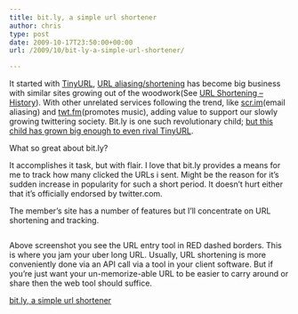 ```yaml
---
title: bit.ly, a simple url shortener
author: chris
type: post
date: 2009-10-17T23:50:00+00:00
url: /2009/10/bit-ly-a-simple-url-shortener/

---
```

It started with <a href="http://tinyurl.com/" target="_blank">TinyURL</a>, <a href="http://en.wikipedia.org/wiki/URL_shortening" target="_blank">URL aliasing/shortening</a> has become big business with similar sites growing out of the woodwork(See <a href="http://en.wikipedia.org/wiki/URL_shortening" target="_blank">URL Shortening &#8211; History</a>). With other unrelated services following the trend, like <a href="http://scr.im/" target="_blank">scr.im</a>(email aliasing) and <a href="http://twt.fm/" target="_blank">twt.fm</a>(promotes music), adding value to support our slowly growing twittering society. Bit.ly is one such revolutionary child; [but this child has grown big enough to even rival TinyURL][1].

<!--more-->

What so great about bit.ly?

It accomplishes it task, but with flair. I love that bit.ly provides a means for me to track how many clicked the URLs i sent. Might be the reason for it&#8217;s sudden increase in popularity for such a short period. It doesn&#8217;t hurt either that it&#8217;s officially endorsed by twitter.com.

The member&#8217;s site has a number of features but I&#8217;ll concentrate on URL shortening and tracking.

<div style="clear: both; text-align: center;">
  <a style="margin-left: 1em; margin-right: 1em;" href="http://4.bp.blogspot.com/_BBS5bkzuLXM/St_PiBvq24I/AAAAAAAADNc/zzDKghXJmQc/s1600-h/potatokorner-bit-ly.PNG"><img src="http://4.bp.blogspot.com/_BBS5bkzuLXM/St_PiBvq24I/AAAAAAAADNc/zzDKghXJmQc/s320/potatokorner-bit-ly.PNG" alt="" border="0" /></a>
</div>

Above screenshot you see the URL entry tool in RED dashed borders. This is where you jam your uber long URL. Usually, URL shortening is more conveniently done via an API call via a tool in your client software. But if you&#8217;re just want your un-memorize-able URL to be easier to carry around or share then the web tool should suffice.

[bit.ly, a simple url shortener][2]

 [1]: http://mashable.com/2009/09/08/bitly-tinyurl/
 [2]: http://bit.ly/